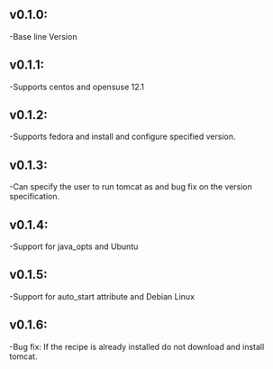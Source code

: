 ## v0.1.0:

-Base line Version

## v0.1.1:

-Supports centos and opensuse 12.1

## v0.1.2:

-Supports fedora and install and configure specified version.

## v0.1.3:

-Can specify the user to run tomcat as and bug fix on the version specification.

## v0.1.4:

-Support for java_opts and Ubuntu

## v0.1.5:

-Support for auto_start attribute and Debian Linux

## v0.1.6:

-Bug fix: If the recipe is already installed do not download and install tomcat.
